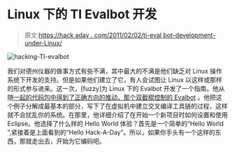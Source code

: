 # Linux 下的 TI Evalbot 开发

> 原文:[https://hack aday . com/2011/02/02/ti-eval bot-development-under-Linux/](https://hackaday.com/2011/02/02/ti-evalbot-development-under-linux/)

![](../Images/617c56dab8e5d96310b17a37f1a3529f.png "hacking-TI-evalbot")

我们对德州仪器的做事方式有些不满，其中最大的不满是他们缺乏对 Linux 操作系统下开发的支持。但是如果他们建立了它，有人会试图让 Linux 以这样或那样的形式参与进来。这一次，[fuzzy]为 Linux 下的 Evalbot 开发了一个指南。他从随[一起的代码包中得到了正确方向的推动，那个双截棍控制的 Evalbot](http://hackaday.com/2011/01/31/evalbot-nunchuck-control/) 。他把这个例子分解成最基本的部分，写下了在虚拟机中建立交叉编译工具链的过程，这样就不会扰乱你的系统。在那里，他详细介绍了在开始一个新项目时如何设置和使用 Eclipse。他选择了什么样的 Hello World 体验？首先是一个简单的“Hello World ”,紧接着是上面看到的“Hello Hack-A-Day”。所以，如果你手头有一个这样的东西，那就走出去，开始为它编码吧。